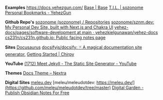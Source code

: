 **Examples**
https://docs.yehezgun.com/
[Base | Base](https://base.sznm.dev/)
[T.I.L. | sozonome](https://sznm.dev/til)
[Personal Bookmarks - YehezGun](https://docs.yehezgun.com/bookmarks)

**Github Repo's**
[sozonome (sozonome) / Repositories](https://github.com/sozonome?tab=repositories)
[sozonome/sznm.dev: My Personal Dev Site, built with Next.js and Chakra UI](https://github.com/sozonome/sznm.dev/tree/main)
[yehez-docs/pages/software-development at main · yehezkielgunawan/yehez-docs](https://github.com/yehezkielgunawan/yehez-docs/tree/main/pages/software-development)
[cs231n/cs231n.github.io: Public facing notes page](https://github.com/cs231n/cs231n.github.io)

**Sites**
[Docusaurus](https://docusaurus.io/docs)
[docsifyjs/docsify: 🃏 A magical documentation site generator.](https://github.com/docsifyjs/docsify)
[Getting Started | Chirpy](https://chirpy.cotes.page/posts/getting-started/)

**YouTube**
[(1712) Meet Jekyll - The Static Site Generator - YouTube](https://www.youtube.com/watch?v=F8iOU1ci19Q)

**Themes**
[Docs Theme – Nextra](https://nextra.site/docs/docs-theme/start)

**Digital Sites**
[meleu.dev](https://meleu.dev/)
[meleu/meleudotdev: https://meleu.dev/](https://github.com/meleu/meleudotdev/tree/master)
[Digital Garden - Publish Obsidian Notes For Free](https://dg-docs.ole.dev/)


